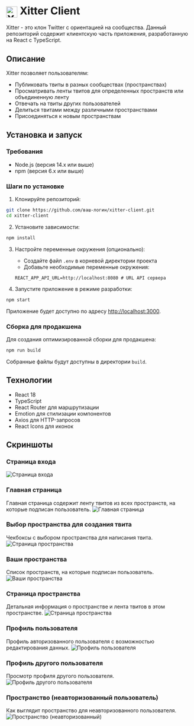 # <img src="public/logo192.png" alt="Xitter Logo" width="30" height="30" style="vertical-align: middle;"> Xitter Client

Xitter - это клон Twitter с ориентацией на сообщества. Данный репозиторий содержит клиентскую часть приложения, разработанную на React с TypeScript.

## Описание

Xitter позволяет пользователям:
- Публиковать твиты в разных сообществах (пространствах)
- Просматривать ленты твитов для определенных пространств или объединенную ленту
- Отвечать на твиты других пользователей
- Делиться твитами между различными пространствами
- Присоединяться к новым пространствам

## Установка и запуск

### Требования
- Node.js (версия 14.x или выше)
- npm (версия 6.x или выше)

### Шаги по установке

1. Клонируйте репозиторий:
```bash
git clone https://github.com/ваш-логин/xitter-client.git
cd xitter-client
```

2. Установите зависимости:
```bash
npm install
```

3. Настройте переменные окружения (опционально):
   - Создайте файл `.env` в корневой директории проекта
   - Добавьте необходимые переменные окружения:
   ```
   REACT_APP_API_URL=http://localhost:8080 # URL API сервера
   ```

4. Запустите приложение в режиме разработки:
```bash
npm start
```

Приложение будет доступно по адресу [http://localhost:3000](http://localhost:3000).

### Сборка для продакшена

Для создания оптимизированной сборки для продакшена:

```bash
npm run build
```

Собранные файлы будут доступны в директории `build`.

## Технологии

- React 18
- TypeScript
- React Router для маршрутизации
- Emotion для стилизации компонентов
- Axios для HTTP-запросов
- React Icons для иконок

## Скриншоты

### Страница входа
![Страница входа](/screenshots/login.png)

### Главная страница
Главная страница содержит ленту твитов из всех пространств, на которые подписан пользователь.
![Главная страница](/screenshots/home_page.png)

### Выбор пространства для создания твита
Чекбоксы с выбором пространства для написания твита.
![Страница пространства](/screenshots/choose_space_to_tweet.png)

### Ваши пространства
Список пространств, на которые подписан пользователь.
![Ваши пространства](/screenshots/your_spaces.png)

### Страница пространства
Детальная информация о пространстве и лента твитов в этом пространстве.
![Страница пространства](/screenshots/space.png)

### Профиль пользователя
Профиль авторизованного пользователя с возможностью редактирования данных.
![Профиль пользователя](/screenshots/your_user.png)

### Профиль другого пользователя
Просмотр профиля другого пользователя.
![Профиль другого пользователя](/screenshots/another_user.png)

### Пространство (неавторизованный пользователь)
Как выглядит пространство для неавторизованного пользователя.
![Пространство (неавторизованный)](/screenshots/space_not_authorized.png)
